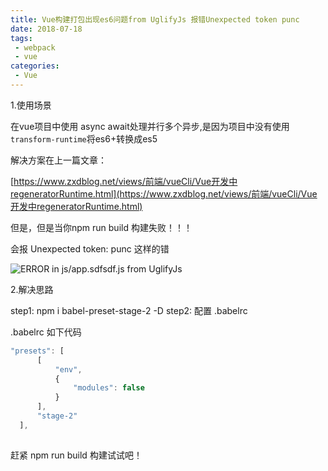 ```yaml
---
title: Vue构建打包出现es6问题from UglifyJs 报错Unexpected token punc
date: 2018-07-18
tags: 
 - webpack
 - vue
categories:
 - Vue
---
```


1.使用场景

在vue项目中使用 async await处理并行多个异步,是因为项目中没有使用`transform-runtime`将es6+转换成es5

解决方案在上一篇文章：

[https://www.zxdblog.net/views/前端/vueCli/Vue开发中regeneratorRuntime.html](https://www.zxdblog.net/views/前端/vueCli/Vue开发中regeneratorRuntime.html)



但是，但是当你npm run build 构建失败！！！ 

会报 Unexpected token: punc 这样的错 

![ERROR in js/app.sdfsdf.js  from UglifyJs](https://img-blog.csdnimg.cn/20190718172851197.png?x-oss-process=image/watermark,type_ZmFuZ3poZW5naGVpdGk,shadow_10,text_aHR0cHM6Ly9ibG9nLmNzZG4ubmV0L0dhc19zdGF0aW9u,size_16,color_FFFFFF,t_70)![点击并拖拽以移动](data:image/gif;base64,R0lGODlhAQABAPABAP///wAAACH5BAEKAAAALAAAAAABAAEAAAICRAEAOw==)


2.解决思路

step1: npm i babel-preset-stage-2 -D
step2: 配置 .babelrc 

.babelrc 如下代码

```javascript
"presets": [
      [
          "env",
          {
              "modules": false
          }
      ],
      "stage-2"
  ],
```

![点击并拖拽以移动](data:image/gif;base64,R0lGODlhAQABAPABAP///wAAACH5BAEKAAAALAAAAAABAAEAAAICRAEAOw==)

赶紧 npm run build 构建试试吧！
